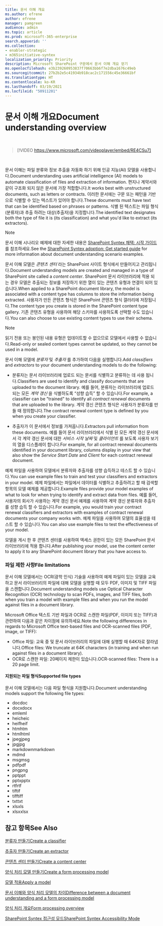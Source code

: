 ```yaml
---
title: 문서 이해 개요
ms.author: efrene
author: efrene
manager: pamgreen
audience: admin
ms.topic: article
ms.prod: microsoft-365-enterprise
search.appverid: ''
ms.collection:
- enabler-strategic
- m365initiative-syntex
localization_priority: Priority
description: Microsoft SharePoint 구문에서 문서 이해 개요 얻기
ms.openlocfilehash: e3b239260953837f70663bb6f7e2dba1676c49eb
ms.sourcegitcommit: 27b2b2e5c41934b918cac2c171556c45e36661bf
ms.translationtype: HT
ms.contentlocale: ko-KR
ms.lasthandoff: 03/19/2021
ms.locfileid: "50911201"
---
```

# <a name="document-understanding-overview"></a><span data-ttu-id="8202e-103">문서 이해 개요</span><span class="sxs-lookup"><span data-stu-id="8202e-103">Document understanding overview</span></span>


</br>

> [!VIDEO https://www.microsoft.com/videoplayer/embed/RE4CSu7] 

</br>

<span data-ttu-id="8202e-104">문서 이해는 파일 분류와 정보 추출을 자동화 하기 위해 인공 지능(AI) 모델을 사용합니다.</span><span class="sxs-lookup"><span data-stu-id="8202e-104">Document understanding uses artificial intelligence (AI) models to automate classification of files and extraction of information.</span></span> <span data-ttu-id="8202e-105">편지나 계약서와 같이 구조화 되지 않은 문서에 가장 적합합니다.</span><span class="sxs-lookup"><span data-stu-id="8202e-105">It works best with unstructured documents, such as letters or contracts.</span></span> <span data-ttu-id="8202e-106">이러한 문서에는 구문 또는 패턴을 기반으로 식별할 수 있는 텍스트가 있어야 합니다.</span><span class="sxs-lookup"><span data-stu-id="8202e-106">These documents must have text that can be identified based on phrases or patterns.</span></span> <span data-ttu-id="8202e-107">식별 된 텍스트는 파일 형식(분류자)과 추출 하려는 대상(추출자)을 지정합니다.</span><span class="sxs-lookup"><span data-stu-id="8202e-107">The identified text designates both the type of file it is (its classification) and what you'd like to extract (its extractors).</span></span>

> [!NOTE]
> <span data-ttu-id="8202e-108">문서 이해 시나리오 예제에 대한 자세한 내용은 [SharePoint Syntex 채택: 시작 가이드](./adoption-getstarted.md#document-understanding-scenario-example)를 참조하세요.</span><span class="sxs-lookup"><span data-stu-id="8202e-108">See the [SharePoint Syntex adoption: Get started guide](./adoption-getstarted.md#document-understanding-scenario-example) for more information about document understanding scenario examples.</span></span>

<span data-ttu-id="8202e-109">문서 이해 모델은 *콘텐츠 센터* 라는 SharePoint 사이트 형식에서 만들어지고 관리됩니다.</span><span class="sxs-lookup"><span data-stu-id="8202e-109">Document understanding models are created and managed in a type of SharePoint site called a *content center*.</span></span> <span data-ttu-id="8202e-110">SharePoint 문서 라이브러리에 적용 되는 경우 모델은 추출되는 정보를 저장하기 위한 열이 있는 콘텐츠 유형과 연결이 되어 있습니다.</span><span class="sxs-lookup"><span data-stu-id="8202e-110">When applied to a SharePoint document library, the model is associated with a content type has columns to store the information being extracted.</span></span> <span data-ttu-id="8202e-111">사용자가 만든 콘텐츠 형식은 SharePoint 콘텐츠 형식 갤러리에 저장됩니다.</span><span class="sxs-lookup"><span data-stu-id="8202e-111">The content type you create is stored in the SharePoint content type gallery.</span></span> <span data-ttu-id="8202e-112">기존 콘텐츠 유형을 사용하여 해당 스키마를 사용하도록 선택할 수도 있습니다.</span><span class="sxs-lookup"><span data-stu-id="8202e-112">You can also choose to use existing content types to use their schema.</span></span>

> [!NOTE]
> <span data-ttu-id="8202e-113">읽기 전용 또는 봉인된 내용 유형은 업데이트할 수 없으므로 모델에서 사용할 수 없습니다.</span><span class="sxs-lookup"><span data-stu-id="8202e-113">Read-only or sealed content types cannot be updated, so they cannot be used in a model.</span></span>

<span data-ttu-id="8202e-114">문서 이해 모델에 *분류자* 및 *추출자* 를 추가하여 다음을 실행합니다.</span><span class="sxs-lookup"><span data-stu-id="8202e-114">Add *classifiers* and *extractors* to your document understanding models to do the following:</span></span> 

- <span data-ttu-id="8202e-115">분류자는 문서 라이브러리에 업로드 되는 문서를 식별하고 분류하는 데 사용 됩니다.</span><span class="sxs-lookup"><span data-stu-id="8202e-115">Classifiers are used to identify and classify documents that are uploaded to the document library.</span></span> <span data-ttu-id="8202e-116">예를 들어, 분류자는 라이브러리에 업로드 되는 모든 *계약 갱신* 을 식별하도록 “성향 습득” 할 수 있습니다.</span><span class="sxs-lookup"><span data-stu-id="8202e-116">For example, a classifier can be "trained" to identify all *contract renewal* documents that are uploaded to the library.</span></span> <span data-ttu-id="8202e-117">계약 갱신 콘텐츠 형식은 사용자가 분류자를 만들 때 정의합니다.</span><span class="sxs-lookup"><span data-stu-id="8202e-117">The contract renewal content type is defined by you when you create your classifier.</span></span>

- <span data-ttu-id="8202e-118">추출자가 이 문서에서 정보를 가져옵니다.</span><span class="sxs-lookup"><span data-stu-id="8202e-118">Extractors pull information from these documents.</span></span> <span data-ttu-id="8202e-119">예를 들어 문서 라이브러리에서 식별 된 모든 계약 갱신 문서에서 각 계약 갱신 문서에 대한 *서비스 시작 날짜* 및 *클라이언트* 를 보도록 사용자 보기의 열을 디스플레이 합니다.</span><span class="sxs-lookup"><span data-stu-id="8202e-119">For example, for all contract renewal documents identified in your document library, columns display in your view that also show the *Service Start Date* and  *Client* for each contract renewal document.</span></span> 

<span data-ttu-id="8202e-120">예제 파일을 사용하여 모델에서 분류자와 추출자를 성향 습득하고 테스트 할 수 있습니다.</span><span class="sxs-lookup"><span data-stu-id="8202e-120">You can use example files to train and test your classifiers and extractors in your model.</span></span> <span data-ttu-id="8202e-121">예제 파일에서는 파일에서 데이터를 식별하고 추출하려고 할 때 검색할 항목의 모델 예제를 제공합니다.</span><span class="sxs-lookup"><span data-stu-id="8202e-121">Example files provide your model examples of what to look for when trying to identify and extract data from files.</span></span> <span data-ttu-id="8202e-122">예를 들어, 사용자의 회사가 사용하는 계약 갱신 문서 예제를 사용하여 계약 갱신 분류자와 추출자를 성향 습득 할 수 있습니다.</span><span class="sxs-lookup"><span data-stu-id="8202e-122">For example, you would train your contract renewal classifiers and extractors with examples of contract renewal documents your company works with.</span></span> <span data-ttu-id="8202e-123">예제 파일을 사용하여 모델의 효율성을 테스트 할 수 있습니다.</span><span class="sxs-lookup"><span data-stu-id="8202e-123">You can also use example files to test the effectiveness of your model.</span></span>

<span data-ttu-id="8202e-124">모델을 게시 한 후 콘텐츠 센터를 사용하여 액세스 권한이 있는 모든 SharePoint 문서 라이브러리에 적용 합니다.</span><span class="sxs-lookup"><span data-stu-id="8202e-124">After publishing your model, use the content center to apply it to any SharePoint document library that you have access to.</span></span>  

### <a name="file-limitations"></a><span data-ttu-id="8202e-125">파일 제한 사항</span><span class="sxs-lookup"><span data-stu-id="8202e-125">File limitations</span></span>

<span data-ttu-id="8202e-126">문서 이해 모델에서는 OCR(광학 인식) 기술을 사용하여 예제 파일이 있는 모델을 교육하고 문서 라이브러리의 파일에 대해 모델을 실행할 때 모두 PDF, 이미지 및 TIFF 파일을 스캔합니다.</span><span class="sxs-lookup"><span data-stu-id="8202e-126">Document understanding models use Optical Character Recognition (OCR) technology to scan PDFs, images, and TIFF files, both when you train a model with example files and when you run the model against files in a document library.</span></span>

<span data-ttu-id="8202e-127">Microsoft Office 텍스트 기반 파일과 OCR로 스캔한 파일(PDF, 이미지 또는 TIFF)과 관련하여 다음과 같은 차이점에 유의하세요.</span><span class="sxs-lookup"><span data-stu-id="8202e-127">Note the following differences in regards to Microsoft Office text-based files and OCR-scanned files (PDF, image, or TIFF):</span></span>

- <span data-ttu-id="8202e-128">Office 파일: 교육 중 및 문서 라이브러리의 파일에 대해 실행할 때 64K자로 잘라냅니다.</span><span class="sxs-lookup"><span data-stu-id="8202e-128">Office files: We truncate at 64K characters (in training and when run against files in a document library).</span></span>
- <span data-ttu-id="8202e-129">OCR로 스캔한 파일: 20페이지 제한이 있습니다.</span><span class="sxs-lookup"><span data-stu-id="8202e-129">OCR-scanned files: There is a 20 page limit.</span></span>  

#### <a name="supported-file-types"></a><span data-ttu-id="8202e-130">지원되는 파일 형식</span><span class="sxs-lookup"><span data-stu-id="8202e-130">Supported file types</span></span>

<span data-ttu-id="8202e-131">문서 이해 모델에서는 다음 파일 형식을 지원합니다.</span><span class="sxs-lookup"><span data-stu-id="8202e-131">Document understanding models support the following file types:</span></span>

- <span data-ttu-id="8202e-132">doc</span><span class="sxs-lookup"><span data-stu-id="8202e-132">doc</span></span>
- <span data-ttu-id="8202e-133">docx</span><span class="sxs-lookup"><span data-stu-id="8202e-133">docx</span></span>
- <span data-ttu-id="8202e-134">eml</span><span class="sxs-lookup"><span data-stu-id="8202e-134">eml</span></span>
- <span data-ttu-id="8202e-135">heic</span><span class="sxs-lookup"><span data-stu-id="8202e-135">heic</span></span>
- <span data-ttu-id="8202e-136">heif</span><span class="sxs-lookup"><span data-stu-id="8202e-136">heif</span></span>
- <span data-ttu-id="8202e-137">htm</span><span class="sxs-lookup"><span data-stu-id="8202e-137">htm</span></span>
- <span data-ttu-id="8202e-138">html</span><span class="sxs-lookup"><span data-stu-id="8202e-138">html</span></span>
- <span data-ttu-id="8202e-139">jpeg</span><span class="sxs-lookup"><span data-stu-id="8202e-139">jpeg</span></span>
- <span data-ttu-id="8202e-140">jpg</span><span class="sxs-lookup"><span data-stu-id="8202e-140">jpg</span></span>
- <span data-ttu-id="8202e-141">markdown</span><span class="sxs-lookup"><span data-stu-id="8202e-141">markdown</span></span>
- <span data-ttu-id="8202e-142">md</span><span class="sxs-lookup"><span data-stu-id="8202e-142">md</span></span>
- <span data-ttu-id="8202e-143">msg</span><span class="sxs-lookup"><span data-stu-id="8202e-143">msg</span></span>
- <span data-ttu-id="8202e-144">pdf</span><span class="sxs-lookup"><span data-stu-id="8202e-144">pdf</span></span>
- <span data-ttu-id="8202e-145">png</span><span class="sxs-lookup"><span data-stu-id="8202e-145">png</span></span>
- <span data-ttu-id="8202e-146">ppt</span><span class="sxs-lookup"><span data-stu-id="8202e-146">ppt</span></span>
- <span data-ttu-id="8202e-147">pptx</span><span class="sxs-lookup"><span data-stu-id="8202e-147">pptx</span></span>
- <span data-ttu-id="8202e-148">rtf</span><span class="sxs-lookup"><span data-stu-id="8202e-148">rtf</span></span>
- <span data-ttu-id="8202e-149">tif</span><span class="sxs-lookup"><span data-stu-id="8202e-149">tif</span></span>
- <span data-ttu-id="8202e-150">tiff</span><span class="sxs-lookup"><span data-stu-id="8202e-150">tiff</span></span>
- <span data-ttu-id="8202e-151">txt</span><span class="sxs-lookup"><span data-stu-id="8202e-151">txt</span></span>
- <span data-ttu-id="8202e-152">xls</span><span class="sxs-lookup"><span data-stu-id="8202e-152">xls</span></span>
- <span data-ttu-id="8202e-153">xlsx</span><span class="sxs-lookup"><span data-stu-id="8202e-153">xlsx</span></span>



## <a name="see-also"></a><span data-ttu-id="8202e-154">참고 항목</span><span class="sxs-lookup"><span data-stu-id="8202e-154">See Also</span></span>
[<span data-ttu-id="8202e-155">분류자 만들기</span><span class="sxs-lookup"><span data-stu-id="8202e-155">Create a classifier</span></span>](create-a-classifier.md)

[<span data-ttu-id="8202e-156">추출자 만들기</span><span class="sxs-lookup"><span data-stu-id="8202e-156">Create an extractor</span></span>](create-an-extractor.md)

[<span data-ttu-id="8202e-157">콘텐츠 센터 만들기</span><span class="sxs-lookup"><span data-stu-id="8202e-157">Create a content center</span></span>](create-a-content-center.md)

[<span data-ttu-id="8202e-158">양식 처리 모델 만들기</span><span class="sxs-lookup"><span data-stu-id="8202e-158">Create a form processing model</span></span>](create-a-form-processing-model.md)

[<span data-ttu-id="8202e-159">모델 적용</span><span class="sxs-lookup"><span data-stu-id="8202e-159">Apply a model</span></span>](apply-a-model.md)   

[<span data-ttu-id="8202e-160">문서 이해와 양식 처리 모델의 차이</span><span class="sxs-lookup"><span data-stu-id="8202e-160">Difference between a document understanding and a form processing model</span></span>](difference-between-document-understanding-and-form-processing-model.md)
  
[<span data-ttu-id="8202e-161">양식 처리 개요</span><span class="sxs-lookup"><span data-stu-id="8202e-161">Form processing overview</span></span>](form-processing-overview.md)

[<span data-ttu-id="8202e-162">SharePoint Syntex 접근성 모드</span><span class="sxs-lookup"><span data-stu-id="8202e-162">SharePoint Syntex Accessibility Mode</span></span>](accessibility-mode.md)